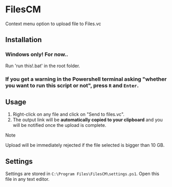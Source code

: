 # FilesCM
Context menu option to upload file to Files.vc

## Installation
### Windows only! For now..

Run 'run this!.bat' in the root folder.
### If you get a warning in the Powershell terminal asking "whether you want to run this script or not", press `R` and `Enter`.

## Usage
1. Right-click on any file and click on "Send to files.vc".
2. The output link will be **automatically copied to your clipboard** and you will be notified once the upload is complete.
> [!NOTE]
> Upload will be immediately rejected if the file selected is bigger than 10 GB.

## Settings
Settings are stored in `C:\Program Files\FilesCM\settings.ps1`.
Open this file in any text editor.
